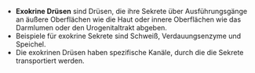 - **Exokrine Drüsen** sind Drüsen, die ihre Sekrete über Ausführungsgänge an äußere Oberflächen wie die Haut oder innere Oberflächen wie das Darmlumen oder den Urogenitaltrakt abgeben.
- Beispiele für exokrine Sekrete sind Schweiß, Verdauungsenzyme und Speichel.
- Die exokrinen Drüsen haben spezifische Kanäle, durch die die Sekrete transportiert werden.